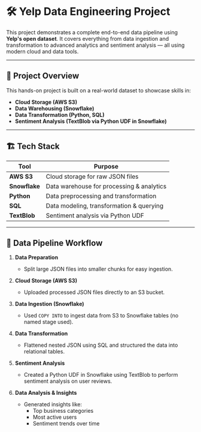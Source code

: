 # 🛠️ Yelp Data Engineering Project

This project demonstrates a complete end-to-end data pipeline using **Yelp's open dataset**. It covers everything from data ingestion and transformation to advanced analytics and sentiment analysis — all using modern cloud and data tools.

---

## 🚀 Project Overview

This hands-on project is built on a real-world dataset to showcase skills in:

- **Cloud Storage (AWS S3)**
- **Data Warehousing (Snowflake)**
- **Data Transformation (Python, SQL)**
- **Sentiment Analysis (TextBlob via Python UDF in Snowflake)**

---

## 🏗️ Tech Stack

| Tool        | Purpose                                   |
|-------------|-------------------------------------------|
| **AWS S3**  | Cloud storage for raw JSON files          |
| **Snowflake** | Data warehouse for processing & analytics |
| **Python**  | Data preprocessing and transformation     |
| **SQL**     | Data modeling, transformation & querying  |
| **TextBlob**| Sentiment analysis via Python UDF         |

---

## 🔄 Data Pipeline Workflow

1. **Data Preparation**  
   - Split large JSON files into smaller chunks for easy ingestion.

2. **Cloud Storage (AWS S3)**  
   - Uploaded processed JSON files directly to an S3 bucket.

3. **Data Ingestion (Snowflake)**  
   - Used `COPY INTO` to ingest data from S3 to Snowflake tables (no named stage used).

4. **Data Transformation**  
   - Flattened nested JSON using SQL and structured the data into relational tables.

5. **Sentiment Analysis**  
   - Created a Python UDF in Snowflake using TextBlob to perform sentiment analysis on user reviews.

6. **Data Analysis & Insights**  
   - Generated insights like:
     - Top business categories
     - Most active users
     - Sentiment trends over time

